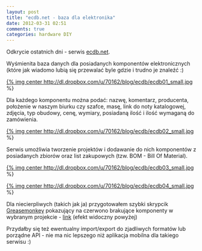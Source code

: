 ```yaml
---
layout: post
title: "ecdb.net - baza dla elektronika"
date: 2012-03-31 02:51
comments: true
categories: hardware DIY
---
```

<script type="text/javascript" src="{{ root_url }}/javascripts/jquery.js"></script>
<script type="text/javascript" src="{{ root_url }}/javascripts/jquery.lightbox.js"></script>

<link rel="stylesheet" type="text/css" href="/stylesheets/jquery.lightbox-0.5.css" media="screen" />

<script type="text/javascript">
jQuery.noConflict();

jQuery(function() {
    jQuery('a.lightbox').lightBox({
	imageLoading: '/images/lightbox-ico-loading.gif',
	imageBtnPrev: '/images/lightbox-btn-prev.gif',
	imageBtnNext: '/images/lightbox-btn-next.gif',
	imageBtnClose: '/images/lightbox-btn-close.gif',
	imageBlank: '/images/lightbox-blank.gif'
	});
});
</script>

Odkrycie ostatnich dni - serwis [ecdb.net](http://ecdb.net/login.php).

Wyśmienita baza danych dla posiadanych komponentów elektronicznych (które jak wiadomo lubią się przewalać byle gdzie i trudno je znaleźć :)

<a href="http://dl.dropbox.com/u/70162/blog/ecdb/ecdb01.jpg" class="lightbox">{% img center http://dl.dropbox.com/u/70162/blog/ecdb/ecdb01_small.jpg %}</a>

Dla każdego komponentu można podać: nazwę, komentarz, producenta, położenie w naszym biurku czy szafce, masę, link do noty katalogowej, zdjęcia, typ obudowy, cenę, wymiary, posiadaną ilość i ilość wymaganą do zamówienia.

<a href="http://dl.dropbox.com/u/70162/blog/ecdb/ecdb02.jpg" class="lightbox">{% img center http://dl.dropbox.com/u/70162/blog/ecdb/ecdb02_small.jpg %}</a>

Serwis umożliwia tworzenie projektów i dodawanie do nich komponentów z posiadanych zbiorów oraz list zakupowych (tzw. BOM - Bill Of Material).

<a href="http://dl.dropbox.com/u/70162/blog/ecdb/ecdb03.jpg" class="lightbox">{% img center http://dl.dropbox.com/u/70162/blog/ecdb/ecdb03_small.jpg %}</a>

<a href="http://dl.dropbox.com/u/70162/blog/ecdb/ecdb04.jpg" class="lightbox">{% img center http://dl.dropbox.com/u/70162/blog/ecdb/ecdb04_small.jpg %}</a>

Dla niecierpliwych (takich jak ja) przygotowałem szybki skrypcik [Greasemonkey](http://www.greasespot.net/) pokazujący na czerwono brakujące komponenty w wybranym projekcie - [link](https://gist.github.com/2043287) (efekt widoczny powyżej)

Przydałby się też ewentualny import/export do zjadliwych formatów lub porządne API - nie ma nic lepszego niż aplikacja mobilna dla takiego serwisu :)

